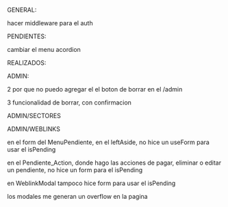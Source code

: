 GENERAL:

hacer middleware para el auth

PENDIENTES:

cambiar el menu acordion

REALIZADOS:

ADMIN:

2 por que no puedo agregar el el boton de borrar en el /admin

3 funcionalidad de borrar, con confirmacion

ADMIN/SECTORES


ADMIN/WEBLINKS

en el form del MenuPendiente, en el leftAside, no hice un useForm para usar el isPending

en el Pendiente_Action, donde hago las acciones de pagar, eliminar o editar un pendiente, no hice un form para el isPending

en WeblinkModal tampoco hice form para usar el isPending

los modales me generan un overflow en la pagina
